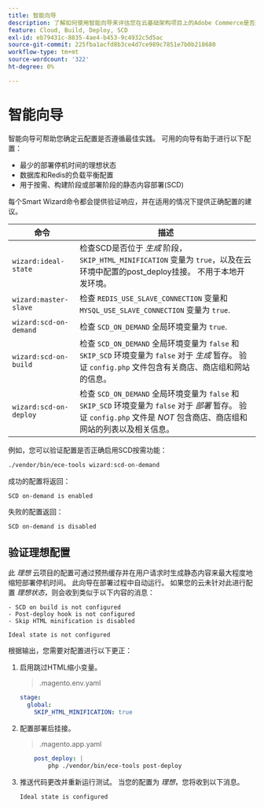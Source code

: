 ```yaml
---
title: 智能向导
description: 了解如何使用智能向导来评估您在云基础架构项目上的Adobe Commerce是否遵循部署最佳实践。
feature: Cloud, Build, Deploy, SCD
exl-id: eb79431c-8835-4ae4-b453-9c4932c5d5ac
source-git-commit: 225fba1acfd8b3ce4d7ce989c7851e7b0b218680
workflow-type: tm+mt
source-wordcount: '322'
ht-degree: 0%

---
```


# 智能向导

智能向导可帮助您确定云配置是否遵循最佳实践。 可用的向导有助于进行以下配置：

- 最少的部署停机时间的理想状态
- 数据库和Redis的负载平衡配置
- 用于按需、构建阶段或部署阶段的静态内容部署(SCD)

每个Smart Wizard命令都会提供验证响应，并在适用的情况下提供正确配置的建议。

| 命令 | 描述 |
| ------- | ------------|
| `wizard:ideal-state` | 检查SCD是否位于 _生成_ 阶段， `SKIP_HTML_MINIFICATION` 变量为 `true`，以及在云环境中配置的post_deploy挂接。 不用于本地开发环境。 |
| `wizard:master-slave` | 检查 `REDIS_USE_SLAVE_CONNECTION` 变量和 `MYSQL_USE_SLAVE_CONNECTION` 变量为 `true`. |
| `wizard:scd-on-demand` | 检查 `SCD_ON_DEMAND` 全局环境变量为 `true`. |
| `wizard:scd-on-build` | 检查 `SCD_ON_DEMAND` 全局环境变量为 `false` 和 `SKIP_SCD` 环境变量为 `false` 对于 _生成_ 暂存。 验证 `config.php` 文件包含有关商店、商店组和网站的信息。 |
| `wizard:scd-on-deploy` | 检查 `SCD_ON_DEMAND` 全局环境变量为 `false` 和 `SKIP_SCD` 环境变量为 `false` 对于 _部署_ 暂存。 验证 `config.php` 文件是 _NOT_ 包含商店、商店组和网站的列表以及相关信息。 |

例如，您可以验证配置是否正确启用SCD按需功能：

```bash
./vendor/bin/ece-tools wizard:scd-on-demand
```

成功的配置将返回：

```terminal
SCD on-demand is enabled
```

失败的配置返回：

```terminal
SCD on-demand is disabled
```

## 验证理想配置

此 _理想_ 云项目的配置可通过预热缓存并在用户请求时生成静态内容来最大程度地缩短部署停机时间。 此向导在部署过程中自动运行。 如果您的云未针对此进行配置 _理想状态_，则会收到类似于以下内容的消息：

```terminal
- SCD on build is not configured
- Post-deploy hook is not configured
- Skip HTML minification is disabled

Ideal state is not configured
```

根据输出，您需要对配置进行以下更正：

1. 启用跳过HTML缩小变量。

   > .magento.env.yaml

   ```yaml
   stage:
     global:
       SKIP_HTML_MINIFICATION: true
   ```

1. 配置部署后挂接。

   > .magento.app.yaml

   ```yaml
       post_deploy: |
           php ./vendor/bin/ece-tools post-deploy
   ```

1. 推送代码更改并重新运行测试。 当您的配置为 _理想_，您将收到以下消息。

   ```terminal
   Ideal state is configured
   ```
